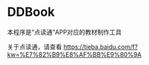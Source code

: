 # DDBook
本程序是“点读通”APP对应的教材制作工具

关于点读通，请查看 https://tieba.baidu.com/f?kw=%E7%82%B9%E8%AF%BB%E9%80%9A

